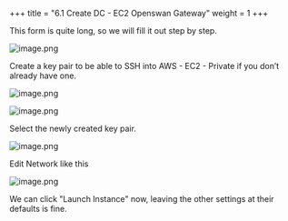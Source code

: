+++
title = "6.1 Create DC - EC2 Openswan Gateway"
weight = 1
+++


This form is quite long, so we will fill it out step by step.


![image.png](/images/004-iv-setup-vpc-dc-resources/006-6-ec2-dc-ec2-openswan-gateway/20-426156-image.png)


Create a key pair to be able to SSH into AWS - EC2 - Private if you don’t already have one.


![image.png](/images/004-iv-setup-vpc-dc-resources/006-6-ec2-dc-ec2-openswan-gateway/20-984423-image.png)


![image.png](/images/004-iv-setup-vpc-dc-resources/006-6-ec2-dc-ec2-openswan-gateway/20-367798-image.png)


Select the newly created key pair.


![image.png](/images/004-iv-setup-vpc-dc-resources/006-6-ec2-dc-ec2-openswan-gateway/20-813142-image.png)


Edit Network like this


![image.png](/images/004-iv-setup-vpc-dc-resources/006-6-ec2-dc-ec2-openswan-gateway/20-207971-image.png)


We can click "Launch Instance" now, leaving the other settings at their defaults is fine.


